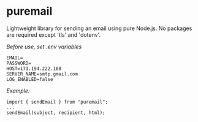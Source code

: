 # puremail
Lightweight library for sending an email using pure Node.js. No packages are required except 'tls' and 'dotenv'.

*Before use, set .env variables*
```
EMAIL=
PASSWORD=
HOST=173.194.222.108
SERVER_NAME=smtp.gmail.com
LOG_ENABLED=false
```

*Example:*
```
import { sendEmail } from "puremail";
...
sendEmail(subject, recipient, html);
```
